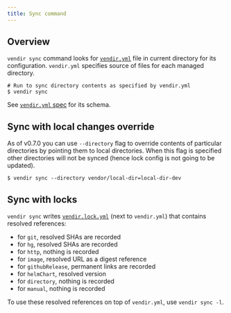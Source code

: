 ```yaml
---
title: Sync command
---
```


## Overview

`vendir sync` command looks for [`vendir.yml`](vendir-spec.md) file in current directory for its configuration. `vendir.yml` specifies source of files for each managed directory.

```
# Run to sync directory contents as specified by vendir.yml
$ vendir sync
```

See [`vendir.yml` spec](vendir-spec.md) for its schema.

## Sync with local changes override

As of v0.7.0 you can use `--directory` flag to override contents of particular directories by pointing them to local directories. When this flag is specified other directories will not be synced (hence lock config is not going to be updated).

```
$ vendir sync --directory vendor/local-dir=local-dir-dev
```

## Sync with locks

`vendir sync` writes [`vendir.lock.yml`](vendir-lock-spec.md) (next to `vendir.yml`) that contains resolved references:

- for `git`, resolved SHAs are recorded
- for `hg`, resolved SHAs are recorded
- for `http`, nothing is recorded
- for `image`, resolved URL as a digest reference
- for `githubRelease`, permanent links are recorded
- for `helmChart`, resolved version
- for `directory`, nothing is recorded
- for `manual`, nothing is recorded

To use these resolved references on top of `vendir.yml`, use `vendir sync -l`.
